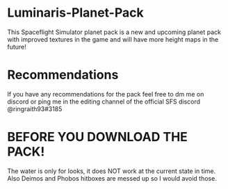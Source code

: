 # Luminaris-Planet-Pack
This Spaceflight Simulator planet pack is a new and upcoming planet pack with improved textures in the game and will have more height maps in the future!

# Recommendations
If you have any recommendations for the pack feel free to dm me on discord or ping me in the editing channel of the official SFS discord @ringraith93#3185

# BEFORE YOU DOWNLOAD THE PACK!
The water is only for looks, it does NOT work at the current state in time. Also Deimos and Phobos hitboxes are messed up so I would avoid those.

